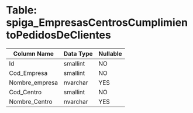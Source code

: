 # Table: spiga_EmpresasCentrosCumplimientoPedidosDeClientes

| Column Name | Data Type | Nullable |
|-------------|-----------|----------|
| Id | smallint | NO |
| Cod_Empresa | smallint | NO |
| Nombre_empresa | nvarchar | YES |
| Cod_Centro | smallint | NO |
| Nombre_Centro | nvarchar | YES |

